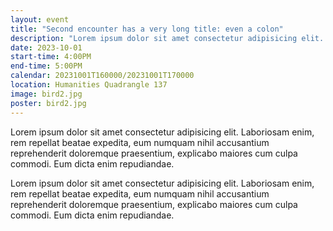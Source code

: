 ```yaml
---
layout: event
title: "Second encounter has a very long title: even a colon"
description: "Lorem ipsum dolor sit amet consectetur adipisicing elit. Laboriosam enim, rem repellat beatae expedita, eum."
date: 2023-10-01
start-time: 4:00PM
end-time: 5:00PM
calendar: 20231001T160000/20231001T170000
location: Humanities Quadrangle 137
image: bird2.jpg
poster: bird2.jpg
---
```


Lorem ipsum dolor sit amet consectetur adipisicing elit. Laboriosam enim, rem repellat beatae expedita, eum numquam nihil accusantium reprehenderit doloremque praesentium, explicabo maiores cum culpa commodi. Eum dicta enim repudiandae.

Lorem ipsum dolor sit amet consectetur adipisicing elit. Laboriosam enim, rem repellat beatae expedita, eum numquam nihil accusantium reprehenderit doloremque praesentium, explicabo maiores cum culpa commodi. Eum dicta enim repudiandae.
